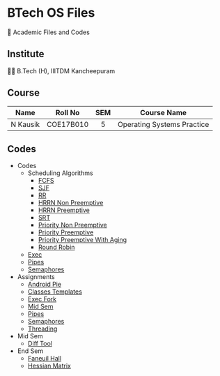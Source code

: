 # BTech OS Files

📖 Academic Files and Codes

## Institute

🧑‍🎓 B.Tech (H), IIITDM Kancheepuram

## Course

|    Name    |   Roll No   | SEM |        Course Name         |
| :--------: | :---------: | :-: | :------------------------: |
|  N Kausik  |  COE17B010  |  5  | Operating Systems Practice |

## Codes

  - Codes
    - Scheduling Algorithms
        - [FCFS](Codes/ShedulerAlgos/FcFs.cpp)
        - [SJF](Codes/ShedulerAlgos/Sjf.cpp)
        - [RR](Codes/ShedulerAlgos/RoundRobin.cpp)
        - [HRRN Non Preemptive](Codes/ShedulerAlgos/HRRN_NP.cpp)
        - [HRRN Preemptive](Codes/ShedulerAlgos/HRRN_P.cpp)
        - [SRT](Codes/ShedulerAlgos/Srt.cpp)
        - [Priority Non Preemptive](Codes/ShedulerAlgos/Priority_NP.cpp)
        - [Priority Preemptive](Codes/ShedulerAlgos/Priority_P.cpp)
        - [Priority Preemptive With Aging](Codes/ShedulerAlgos/Priority_P_Aging.cpp)
        - [Round Robin](Codes/ShedulerAlgos/RoundRobin.cpp)
    - [Exec](Codes/Fork_Exec/Exec.cpp)
    - [Pipes](Codes/Pipes/)
    - [Semaphores](Codes/Semaphores/)
 - Assignments
    - [Android Pie](Assignments/Assignment_AndroidPie/)
    - [Classes Templates](Assignments/Assignment_Classes_Templates/)
    - [Exec Fork](Assignments/Assignment_Exec_Fork/)
    - [Mid Sem](Assignments/Assignment_MidSemQuestions/)
    - [Pipes](Assignments/Assignment_Pipes/)
    - [Semaphores](Assignments/Assignment_Semaphores/)
    - [Threading](Assignments/Assignment_Threading/)
 - Mid Sem
    - [Diff Tool](MidSem/DiffTool.c)
 - End Sem
    - [Faneuil Hall](EndSem/FaneuilHall.c)
    - [Hessian Matrix](EndSem/HessianMatrix.c)
